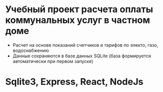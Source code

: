 # Учебный проект расчета оплаты коммунальных услуг в частном доме

- Расчет на основе показаний счетчиков и тарифов по электо, газо, водоснабжению
- Данные сохраняются в базе данных SQLite (база формируется автоматически при первом запуске)

# Sqlite3, Express, React, NodeJs
